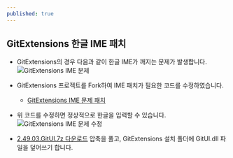 ```yaml
---
published: true
---
```

## GitExtensions 한글 IME 패치

- GitExtensions의 경우 다음과 같이 한글 IME가 깨지는 문제가 발생합니다.
 ![GitExtensions IME 문제]({{site.baseurl}}/assets/gitextensions_ime_problem.png)

- GitExtensions 프로젝트를 Fork하여 IME 패치가 필요한 코드를 수정하였습니다.
  - [GitExtensions IME 문제 패치](https://github.com/gitextensions/gitextensions/compare/release/2.49...rossheo:release/ime-patch)
 
- 위 코드를 수정하면 정상적으로 한글을 입력할 수 있습니다.
  ![GitExtensions IME 문제 수정]({{site.baseurl}}/assets/gitextensions_ime_problem_fixed.png)

- [2.49.03.GitUI.7z 다운로드](http://rossheo.com/downloads/2.49.03.GitUI.7z) 압축을 풀고,
  GitExtensions 설치 폴더에 GitUI.dll 파일을 덮어쓰기 합니다.
